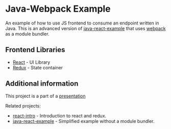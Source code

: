 # Java-Webpack Example

An example of how to use JS frontend to consume an endpoint written in Java.
This is an advanced version of [java-react-example](https://github.com/mendlik/java-react-example) that uses [webpack](https://github.com/webpack/webpack) as a module bundler.

## Frontend Libraries

- [React](https://facebook.github.io/react/) - UI Library
- [Redux](http://redux.js.org/) - State container

## Additional information

This project is a part of a [presentation](https://docs.google.com/presentation/d/1-yZhsM43cyWWDVn6EUtK_wc39FAv-19_jwsKXlTe2o8/edit?usp=sharing)

Related projects:

- [react-intro](https://github.com/mendlik/react-intro) - Introduction to react and redux.
- [java-react-example](https://github.com/mendlik/java-webpack-example) - Simplified example without a module bundler.